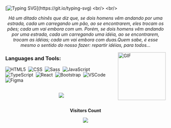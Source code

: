 
<br/>

[![Typing SVG](https://readme-typing-svg.herokuapp.com/?font=Bungee+Shade&color=e2df17&size=50&center=true&vCenter=true&width=1000&lines=Hi,+I'm+Gleika;Fancy+seeing+you+here!)](https://git.io/typing-svg)
<br/>
<br/>

<p align='center'><i> Há um ditado chinês que diz que, se dois homens vêm andando por uma estrada, cada um carregando um pão, ao se encontrarem, eles trocam os pães; cada um vai embora com um. Porém, se dois homens vêm andando por uma estrada, cada um carregando uma idéia, ao se encontrarem, trocam as idéias; cada um vai embora com duas.Quem sabe, é esse mesmo o sentido do nosso fazer: repartir idéias, para todos...
</p></i>

<img align="right" height="150" width="150" alt="GIF" src="https://user-images.githubusercontent.com/109559491/180620622-93218523-849c-4f51-984c-a2ae2f534d24.PNG"/>

### Languages and Tools:

![HTML5](https://img.shields.io/badge/HTML5-E34F26?style=for-the-badge&logo=html5&logoColor=white)&nbsp;
![CSS](https://img.shields.io/badge/CSS3-1572B6?style=for-the-badge&logo=css3&logoColor=white)&nbsp;
![Sass](https://img.shields.io/badge/Sass-CC6699?style=for-the-badge&logo=sass&logoColor=white)&nbsp;
![JavaScript](https://img.shields.io/badge/JavaScript-323330?style=for-the-badge&logo=javascript&logoColor=F7DF1E)&nbsp;
![TypeScript](https://img.shields.io/badge/TypeScript-007ACC?style=for-the-badge&logo=typescript&logoColor=white)&nbsp;
![React](https://img.shields.io/badge/React-20232A?style=for-the-badge&logo=react&logoColor=61DAFB)&nbsp; 
![Bootstrap](https://img.shields.io/badge/Bootstrap-563D7C?style=for-the-badge&logo=bootstrap&logoColor=white)&nbsp; 
![VSCode](https://img.shields.io/badge/VSCode-0078D4?style=for-the-badge&logo=visual%20studio%20code&logoColor=white)&nbsp;
![Figma](https://img.shields.io/badge/Figma-82c571?style=for-the-badge&logo=figma&logoColor=white)&nbsp;

<br/>
                                                                                                                                         
<div align="center" >
<a href="https://github.com/anuraghazra/github-readme-stats">
    <img src="https://github-readme-stats.vercel.app/api?username=Gleika-Almeida&show_icons=true&theme=vision-friendly-dark&hide_border=true"/>
  </a>
</div>

<br/>
<div align="center">
<p align="center"><b>Visitors Count</b></p>  
<p align="center"><img align="center" src="https://profile-counter.glitch.me/{Gleika-Almeida}/count.svg" /></p> 
</div>    




<!--                                                                                                              
<p align="center">
<a href="https://linkedin.com/in/kmhmubin" target="blank"><img align="center" src="https://github.com/kmhmubin/kmhmubin/blob/master/assets/linkedin.svg" alt="kmhmubin" height="30" width="30" /></a>
<a href="https://instagram.com/kmhmubin" target="blank"><img align="center" src="https://github.com/kmhmubin/kmhmubin/blob/master/assets/instagram.svg" alt="kmhmubin" height="30" width="30" /></a>
  <img src="https://github-profile-trophy.vercel.app/?username=meunome&theme=dracula&row=2&no-bg=true&column=3&margin-w=15&margin-h=15" />
</p>
-->  

